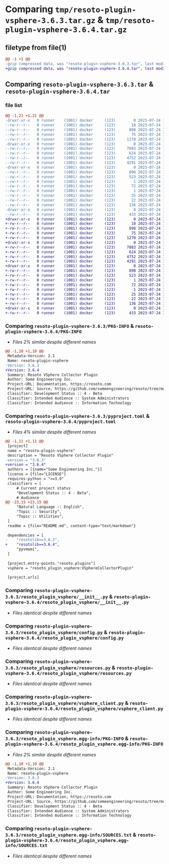 # Comparing `tmp/resoto-plugin-vsphere-3.6.3.tar.gz` & `tmp/resoto-plugin-vsphere-3.6.4.tar.gz`

## filetype from file(1)

```diff
@@ -1 +1 @@
-gzip compressed data, was "resoto-plugin-vsphere-3.6.3.tar", last modified: Mon Jul 24 12:13:58 2023, max compression
+gzip compressed data, was "resoto-plugin-vsphere-3.6.4.tar", last modified: Mon Jul 24 18:37:58 2023, max compression
```

## Comparing `resoto-plugin-vsphere-3.6.3.tar` & `resoto-plugin-vsphere-3.6.4.tar`

### file list

```diff
@@ -1,21 +1,21 @@
-drwxr-xr-x   0 runner    (1001) docker     (123)        0 2023-07-24 12:13:58.526855 resoto-plugin-vsphere-3.6.3/
--rw-r--r--   0 runner    (1001) docker     (123)       18 2023-07-24 12:09:35.000000 resoto-plugin-vsphere-3.6.3/MANIFEST.in
--rw-r--r--   0 runner    (1001) docker     (123)      898 2023-07-24 12:13:58.526855 resoto-plugin-vsphere-3.6.3/PKG-INFO
--rw-r--r--   0 runner    (1001) docker     (123)       75 2023-07-24 12:09:35.000000 resoto-plugin-vsphere-3.6.3/README.md
--rw-r--r--   0 runner    (1001) docker     (123)     1270 2023-07-24 12:09:35.000000 resoto-plugin-vsphere-3.6.3/pyproject.toml
-drwxr-xr-x   0 runner    (1001) docker     (123)        0 2023-07-24 12:13:58.522855 resoto-plugin-vsphere-3.6.3/resoto_plugin_vsphere/
--rw-r--r--   0 runner    (1001) docker     (123)     7883 2023-07-24 12:09:35.000000 resoto-plugin-vsphere-3.6.3/resoto_plugin_vsphere/__init__.py
--rw-r--r--   0 runner    (1001) docker     (123)      624 2023-07-24 12:09:35.000000 resoto-plugin-vsphere-3.6.3/resoto_plugin_vsphere/config.py
--rw-r--r--   0 runner    (1001) docker     (123)     4752 2023-07-24 12:09:35.000000 resoto-plugin-vsphere-3.6.3/resoto_plugin_vsphere/resources.py
--rw-r--r--   0 runner    (1001) docker     (123)     4291 2023-07-24 12:09:35.000000 resoto-plugin-vsphere-3.6.3/resoto_plugin_vsphere/vsphere_client.py
-drwxr-xr-x   0 runner    (1001) docker     (123)        0 2023-07-24 12:13:58.522855 resoto-plugin-vsphere-3.6.3/resoto_plugin_vsphere.egg-info/
--rw-r--r--   0 runner    (1001) docker     (123)      898 2023-07-24 12:13:58.000000 resoto-plugin-vsphere-3.6.3/resoto_plugin_vsphere.egg-info/PKG-INFO
--rw-r--r--   0 runner    (1001) docker     (123)      523 2023-07-24 12:13:58.000000 resoto-plugin-vsphere-3.6.3/resoto_plugin_vsphere.egg-info/SOURCES.txt
--rw-r--r--   0 runner    (1001) docker     (123)        1 2023-07-24 12:13:58.000000 resoto-plugin-vsphere-3.6.3/resoto_plugin_vsphere.egg-info/dependency_links.txt
--rw-r--r--   0 runner    (1001) docker     (123)       72 2023-07-24 12:13:58.000000 resoto-plugin-vsphere-3.6.3/resoto_plugin_vsphere.egg-info/entry_points.txt
--rw-r--r--   0 runner    (1001) docker     (123)        1 2023-07-24 12:11:19.000000 resoto-plugin-vsphere-3.6.3/resoto_plugin_vsphere.egg-info/not-zip-safe
--rw-r--r--   0 runner    (1001) docker     (123)       25 2023-07-24 12:13:58.000000 resoto-plugin-vsphere-3.6.3/resoto_plugin_vsphere.egg-info/requires.txt
--rw-r--r--   0 runner    (1001) docker     (123)       22 2023-07-24 12:13:58.000000 resoto-plugin-vsphere-3.6.3/resoto_plugin_vsphere.egg-info/top_level.txt
--rw-r--r--   0 runner    (1001) docker     (123)      136 2023-07-24 12:13:58.526855 resoto-plugin-vsphere-3.6.3/setup.cfg
-drwxr-xr-x   0 runner    (1001) docker     (123)        0 2023-07-24 12:13:58.522855 resoto-plugin-vsphere-3.6.3/test/
--rw-r--r--   0 runner    (1001) docker     (123)      433 2023-07-24 12:09:35.000000 resoto-plugin-vsphere-3.6.3/test/test_config.py
+drwxr-xr-x   0 runner    (1001) docker     (123)        0 2023-07-24 18:37:58.495632 resoto-plugin-vsphere-3.6.4/
+-rw-r--r--   0 runner    (1001) docker     (123)       18 2023-07-24 18:32:52.000000 resoto-plugin-vsphere-3.6.4/MANIFEST.in
+-rw-r--r--   0 runner    (1001) docker     (123)      898 2023-07-24 18:37:58.495632 resoto-plugin-vsphere-3.6.4/PKG-INFO
+-rw-r--r--   0 runner    (1001) docker     (123)       75 2023-07-24 18:32:52.000000 resoto-plugin-vsphere-3.6.4/README.md
+-rw-r--r--   0 runner    (1001) docker     (123)     1270 2023-07-24 18:32:52.000000 resoto-plugin-vsphere-3.6.4/pyproject.toml
+drwxr-xr-x   0 runner    (1001) docker     (123)        0 2023-07-24 18:37:58.495632 resoto-plugin-vsphere-3.6.4/resoto_plugin_vsphere/
+-rw-r--r--   0 runner    (1001) docker     (123)     7883 2023-07-24 18:32:52.000000 resoto-plugin-vsphere-3.6.4/resoto_plugin_vsphere/__init__.py
+-rw-r--r--   0 runner    (1001) docker     (123)      624 2023-07-24 18:32:52.000000 resoto-plugin-vsphere-3.6.4/resoto_plugin_vsphere/config.py
+-rw-r--r--   0 runner    (1001) docker     (123)     4752 2023-07-24 18:32:52.000000 resoto-plugin-vsphere-3.6.4/resoto_plugin_vsphere/resources.py
+-rw-r--r--   0 runner    (1001) docker     (123)     4291 2023-07-24 18:32:52.000000 resoto-plugin-vsphere-3.6.4/resoto_plugin_vsphere/vsphere_client.py
+drwxr-xr-x   0 runner    (1001) docker     (123)        0 2023-07-24 18:37:58.495632 resoto-plugin-vsphere-3.6.4/resoto_plugin_vsphere.egg-info/
+-rw-r--r--   0 runner    (1001) docker     (123)      898 2023-07-24 18:37:58.000000 resoto-plugin-vsphere-3.6.4/resoto_plugin_vsphere.egg-info/PKG-INFO
+-rw-r--r--   0 runner    (1001) docker     (123)      523 2023-07-24 18:37:58.000000 resoto-plugin-vsphere-3.6.4/resoto_plugin_vsphere.egg-info/SOURCES.txt
+-rw-r--r--   0 runner    (1001) docker     (123)        1 2023-07-24 18:37:58.000000 resoto-plugin-vsphere-3.6.4/resoto_plugin_vsphere.egg-info/dependency_links.txt
+-rw-r--r--   0 runner    (1001) docker     (123)       72 2023-07-24 18:37:58.000000 resoto-plugin-vsphere-3.6.4/resoto_plugin_vsphere.egg-info/entry_points.txt
+-rw-r--r--   0 runner    (1001) docker     (123)        1 2023-07-24 18:34:50.000000 resoto-plugin-vsphere-3.6.4/resoto_plugin_vsphere.egg-info/not-zip-safe
+-rw-r--r--   0 runner    (1001) docker     (123)       25 2023-07-24 18:37:58.000000 resoto-plugin-vsphere-3.6.4/resoto_plugin_vsphere.egg-info/requires.txt
+-rw-r--r--   0 runner    (1001) docker     (123)       22 2023-07-24 18:37:58.000000 resoto-plugin-vsphere-3.6.4/resoto_plugin_vsphere.egg-info/top_level.txt
+-rw-r--r--   0 runner    (1001) docker     (123)      136 2023-07-24 18:37:58.495632 resoto-plugin-vsphere-3.6.4/setup.cfg
+drwxr-xr-x   0 runner    (1001) docker     (123)        0 2023-07-24 18:37:58.495632 resoto-plugin-vsphere-3.6.4/test/
+-rw-r--r--   0 runner    (1001) docker     (123)      433 2023-07-24 18:32:52.000000 resoto-plugin-vsphere-3.6.4/test/test_config.py
```

### Comparing `resoto-plugin-vsphere-3.6.3/PKG-INFO` & `resoto-plugin-vsphere-3.6.4/PKG-INFO`

 * *Files 2% similar despite different names*

```diff
@@ -1,10 +1,10 @@
 Metadata-Version: 2.1
 Name: resoto-plugin-vsphere
-Version: 3.6.3
+Version: 3.6.4
 Summary: Resoto VSphere Collector Plugin
 Author: Some Engineering Inc.
 Project-URL: Documentation, https://resoto.com
 Project-URL: Source, https://github.com/someengineering/resoto/tree/main/plugins/vsphere
 Classifier: Development Status :: 4 - Beta
 Classifier: Intended Audience :: System Administrators
 Classifier: Intended Audience :: Information Technology
```

### Comparing `resoto-plugin-vsphere-3.6.3/pyproject.toml` & `resoto-plugin-vsphere-3.6.4/pyproject.toml`

 * *Files 4% similar despite different names*

```diff
@@ -1,11 +1,11 @@
 [project]
 name = "resoto-plugin-vsphere"
 description = "Resoto VSphere Collector Plugin"
-version = "3.6.3"
+version = "3.6.4"
 authors = [{name="Some Engineering Inc."}]
 license = {file="LICENSE"}
 requires-python = ">=3.9"
 classifiers = [
     # Current project status
     "Development Status :: 4 - Beta",
     # Audience
@@ -23,15 +23,15 @@
     "Natural Language :: English",
     "Topic :: Security",
     "Topic :: Utilities",
 ]
 readme = {file="README.md", content-type="text/markdown"}
 
 dependencies = [
-    "resotolib==3.6.3",
+    "resotolib==3.6.4",
     "pyvmomi",
 ]
 
 [project.entry-points."resoto.plugins"]
 vsphere = "resoto_plugin_vsphere:VSphereCollectorPlugin"
 
 [project.urls]
```

### Comparing `resoto-plugin-vsphere-3.6.3/resoto_plugin_vsphere/__init__.py` & `resoto-plugin-vsphere-3.6.4/resoto_plugin_vsphere/__init__.py`

 * *Files identical despite different names*

### Comparing `resoto-plugin-vsphere-3.6.3/resoto_plugin_vsphere/config.py` & `resoto-plugin-vsphere-3.6.4/resoto_plugin_vsphere/config.py`

 * *Files identical despite different names*

### Comparing `resoto-plugin-vsphere-3.6.3/resoto_plugin_vsphere/resources.py` & `resoto-plugin-vsphere-3.6.4/resoto_plugin_vsphere/resources.py`

 * *Files identical despite different names*

### Comparing `resoto-plugin-vsphere-3.6.3/resoto_plugin_vsphere/vsphere_client.py` & `resoto-plugin-vsphere-3.6.4/resoto_plugin_vsphere/vsphere_client.py`

 * *Files identical despite different names*

### Comparing `resoto-plugin-vsphere-3.6.3/resoto_plugin_vsphere.egg-info/PKG-INFO` & `resoto-plugin-vsphere-3.6.4/resoto_plugin_vsphere.egg-info/PKG-INFO`

 * *Files 2% similar despite different names*

```diff
@@ -1,10 +1,10 @@
 Metadata-Version: 2.1
 Name: resoto-plugin-vsphere
-Version: 3.6.3
+Version: 3.6.4
 Summary: Resoto VSphere Collector Plugin
 Author: Some Engineering Inc.
 Project-URL: Documentation, https://resoto.com
 Project-URL: Source, https://github.com/someengineering/resoto/tree/main/plugins/vsphere
 Classifier: Development Status :: 4 - Beta
 Classifier: Intended Audience :: System Administrators
 Classifier: Intended Audience :: Information Technology
```

### Comparing `resoto-plugin-vsphere-3.6.3/resoto_plugin_vsphere.egg-info/SOURCES.txt` & `resoto-plugin-vsphere-3.6.4/resoto_plugin_vsphere.egg-info/SOURCES.txt`

 * *Files identical despite different names*

